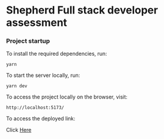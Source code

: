 # Shepherd Full stack developer assessment

### Project startup

To install the required dependencies, run:

`yarn`

To start the server locally, run:

`yarn dev`

To access the project locally on the browser, visit:

`http://localhost:5173/`

To access the deployed link:

Click [Here](https://hardey-shepherd.netlify.app/)